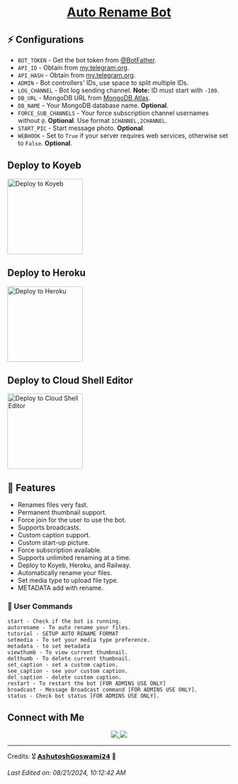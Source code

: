 

<h1 align="center">
  <b><a href="https://t.me/AutoRenamePro_bot" target="_blank">Auto Rename Bot</a></b>
</h1>

<!-- 
![github card](https://github-readme-stats.vercel.app/api/pin/?username=AshutoshGoswami24&repo=Auto-Rename-Bot&theme=dark)
-->

## ⚡️ Configurations

- `BOT_TOKEN` - Get the bot token from [@BotFather](https://t.me/BotFather).
- `API_ID` - Obtain from [my.telegram.org](https://my.telegram.org).
- `API_HASH` - Obtain from [my.telegram.org](https://my.telegram.org).
- `ADMIN` - Bot controllers' IDs, use space to split multiple IDs.
- `LOG_CHANNEL` - Bot log sending channel. **Note:** ID must start with `-100`.
- `DB_URL` - MongoDB URL from [MongoDB Atlas](https://cloud.mongodb.com).
- `DB_NAME` - Your MongoDB database name. **Optional**.
- `FORCE_SUB_CHANNELS` - Your force subscription channel usernames without `@`. **Optional**. Use format `1CHANNEL,2CHANNEL`.
- `START_PIC` - Start message photo. **Optional**.
- `WEBHOOK` - Set to `True` if your server requires web services, otherwise set to `False`. **Optional**.

## Deploy to Koyeb

<a target="_blank" href="https://app.koyeb.com/deploy?type=git&repository=github.com/AshutoshGoswami24/Auto-Rename-Bot&branch=main&name=ashu-rename-bot">
  <img src="https://www.koyeb.com/static/images/deploy/button.svg" alt="Deploy to Koyeb" style="width:170px;">
</a>

## Deploy to Heroku

<a href="https://heroku.com/deploy?template=https://github.com/S547dh9/Auto-Rename-ZENO-FISH">
  <img src="https://www.herokucdn.com/deploy/button.svg" alt="Deploy to Heroku" style="width:170px;">
</a>

## Deploy to Cloud Shell Editor

<a target="_blank" href="https://shell.cloud.google.com/cloudshell/open?cloudshell_git_repo=https://github.com/AshutoshGoswami24/Auto-Rename-Bot&tutorial=Ashu/g-cloud.md">
  <img src="https://raw.githubusercontent.com/AshutoshGoswami24/text-leech-bot/main/.github/img/x.svg" alt="Deploy to Cloud Shell Editor" style="width:170px;">
</a>

## 🥰 Features

- Renames files very fast.
- Permanent thumbnail support.
- Force join for the user to use the bot.
- Supports broadcasts.
- Custom caption support.
- Custom start-up picture.
- Force subscription available.
- Supports unlimited renaming at a time.
- Deploy to Koyeb, Heroku, and Railway.
- Automatically rename your files.
- Set media type to upload file type.
- METADATA add with rename.

### 🚦 User Commands

```
start - Check if the bot is running.
autorename - To auto rename your files.
tutorial - SETUP AUTO RENAME FORMAT 
setmedia - To set your media type preference.
metadata - to set metadata
viewthumb - To view current thumbnail.
delthumb - To delete current thumbnail.
set_caption - set a custom caption.
see_caption - see your custom caption.
del_caption - delete custom caption.
restart - To restart the bot [FOR ADMINS USE ONLY]
broadcast - Message Broadcast command [FOR ADMINS USE ONLY].
status - Check bot status [FOR ADMINS USE ONLY].
```

## Connect with Me

<p align="center">
<a href="https://t.me/AshutoshGoswami24">
  <img src="https://img.shields.io/badge/-Asʜᴜᴛᴏsʜ Gᴏsᴡᴀᴍɪ 𝟸𝟺 🇮🇳™-0077B5?style=flat&logo=Telegram&logoColor=white"/>
</a>
<a href="https://t.me/AshuSupport">
  <img src="https://img.shields.io/badge/-Ashu Support-0077B5?style=flat&logo=Telegram&logoColor=white"/>
</a>
</p>

---

Credits: 🎖️ [𝗔𝘀𝗵𝘂𝘁𝗼𝘀𝗵𝗚𝗼𝘀𝘄𝗮𝗺𝗶𝟮𝟰](https://github.com/AshutoshGoswami24) 🤖

_Last Edited on: 08/21/2024, 10:12:42 AM_

